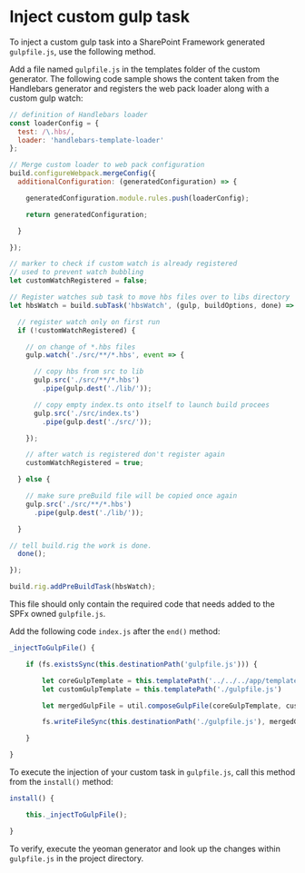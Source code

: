 # Inject custom gulp task

To inject a custom gulp task into a SharePoint Framework generated `gulpfile.js`, use the following method.

Add a file named `gulpfile.js` in the templates folder of the custom generator. The following code sample shows the content taken from the Handlebars generator and registers the web pack loader along with a custom gulp watch:

```js
// definition of Handlebars loader
const loaderConfig = {
  test: /\.hbs/,
  loader: 'handlebars-template-loader'
};

// Merge custom loader to web pack configuration
build.configureWebpack.mergeConfig({
  additionalConfiguration: (generatedConfiguration) => {

    generatedConfiguration.module.rules.push(loaderConfig);

    return generatedConfiguration;

  }

});

// marker to check if custom watch is already registered
// used to prevent watch bubbling
let customWatchRegistered = false;

// Register watches sub task to move hbs files over to libs directory
let hbsWatch = build.subTask('hbsWatch', (gulp, buildOptions, done) => {

  // register watch only on first run
  if (!customWatchRegistered) {

    // on change of *.hbs files
    gulp.watch('./src/**/*.hbs', event => {

      // copy hbs from src to lib
      gulp.src('./src/**/*.hbs')
        .pipe(gulp.dest('./lib/'));

      // copy empty index.ts onto itself to launch build procees
      gulp.src('./src/index.ts')
        .pipe(gulp.dest('./src/'));

    });

    // after watch is registered don't register again
    customWatchRegistered = true;

  } else {

    // make sure preBuild file will be copied once again
    gulp.src('./src/**/*.hbs')
      .pipe(gulp.dest('./lib/'));

  }

// tell build.rig the work is done.
  done();

});

build.rig.addPreBuildTask(hbsWatch);
```

This file should only contain the required code that needs added to the SPFx owned `gulpfile.js`.

Add the following code `index.js` after the `end()` method:

```js
_injectToGulpFile() {

    if (fs.existsSync(this.destinationPath('gulpfile.js'))) {

        let coreGulpTemplate = this.templatePath('../../../app/templates/gulpfile.js');
        let customGulpTemplate = this.templatePath('./gulpfile.js')

        let mergedGulpFile = util.composeGulpFile(coreGulpTemplate, customGulpTemplate);

        fs.writeFileSync(this.destinationPath('./gulpfile.js'), mergedGulpFile, 'utf-8');

    }

}
```

To execute the injection of your custom task in `gulpfile.js`, call this method from the `install()` method:

```js
install() {

    this._injectToGulpFile();

}
```

To verify, execute the yeoman generator and look up the changes within `gulpfile.js` in the project directory.
